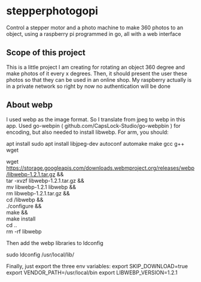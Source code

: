 # stepperphotogopi
Control a stepper motor and a photo machine to make 360 photos to an object, using a raspberry pi programmed in go, all with a web interface
## Scope of this project
This is a little project I am creating for rotating an object 360 degree and make photos of it every x degrees. Then, it should present the user these photos so that they can be used in an online shop. My raspberry actually is in a private network so right by now no authentication will be done

## About webp

I used webp as the image format. So I translate from jpeg to webp in this app. Used go-webpin ( github.com/CapsLock-Studio/go-webpbin ) for encoding, but
also needed to install libwebp. For arm, you should:

apt install sudo apt install libjpeg-dev autoconf automake make gcc g++ wget

wget https://storage.googleapis.com/downloads.webmproject.org/releases/webp/libwebp-1.2.1.tar.gz && \
tar -xvzf libwebp-1.2.1.tar.gz && \
mv libwebp-1.2.1 libwebp && \
rm libwebp-1.2.1.tar.gz && \
cd /libwebp && \
./configure && \
make && \
make install \
cd .. \
rm -rf libwebp

Then add the webp libraries to ldconfig

sudo ldconfig /usr/local/lib/

Finally, just export the three env variables:
export SKIP_DOWNLOAD=true
export VENDOR_PATH=/usr/local/bin
export LIBWEBP_VERSION=1.2.1
